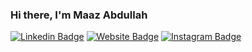 ### Hi there, I'm Maaz Abdullah

<a target="_blank">[![Linkedin Badge](https://img.shields.io/badge/-LinkedIn-0e76a8?style=flat-square&logo=Linkedin&logoColor=white)](https://linkedin.com/in/maaz-abdullah)</a>
[![Website Badge](https://img.shields.io/badge/Website-3b5998?style=flat-square&logo=google-chrome&logoColor=white)](https://maazabdullah.netlify.com/)
[![Instagram Badge](https://img.shields.io/badge/-Instagram-e4405f?style=flat-square&logo=Instagram&logoColor=white)](https://www.instagram.com/ibn.battuta.rihla)
